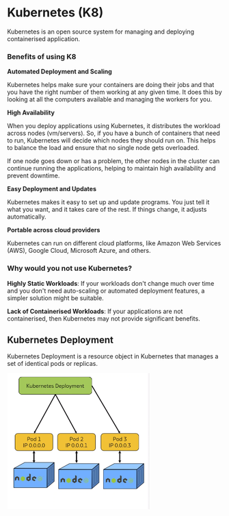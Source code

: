 # Kubernetes (K8)

Kubernetes is an open source system for managing and deploying containerised application.

### Benefits of using K8

**Automated Deployment and Scaling**

Kubernetes helps make sure your containers are doing their jobs and that you have the right number of them working at any given time. It does this by looking at all the computers available and managing the workers for you.

**High Availability**

When you deploy applications using Kubernetes, it distributes the workload across nodes (vm/servers). So, if you have a bunch of containers that need to run, Kubernetes will decide which nodes they should run on. This helps to balance the load and ensure that no single node gets overloaded.

If one node goes down or has a problem, the other nodes in the cluster can continue running the applications, helping to maintain high availability and prevent downtime.

**Easy Deployment and Updates**

Kubernetes makes it easy to set up and update programs. You just tell it what you want, and it takes care of the rest. If things change, it adjusts automatically. 


**Portable across cloud providers**

Kubernetes can run on different cloud platforms, like Amazon Web Services (AWS), Google Cloud, Microsoft Azure, and others.

### Why would you not use Kubernetes?

**Highly Static Workloads**: If your workloads don't change much over time and you don't need auto-scaling or automated deployment features, a simpler solution might be suitable.

**Lack of Containerised Workloads**:
If your applications are not containerised, then Kubernetes may not provide significant benefits.

## Kubernetes Deployment 

Kubernetes Deployment is a resource object in Kubernetes that manages a set of identical pods or replicas. 

![Alt text](<Screenshot 2023-11-02 101209.png>)

